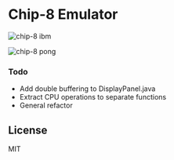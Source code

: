 # Chip-8 Emulator

![chip-8 ibm](https://i.imgur.com/ZW9Hz57.png)

![chip-8 pong](https://i.imgur.com/nsimcJk.png)

### Todo

 - Add double buffering to DisplayPanel.java
 - Extract CPU operations to separate functions
 - General refactor


License
-------


MIT